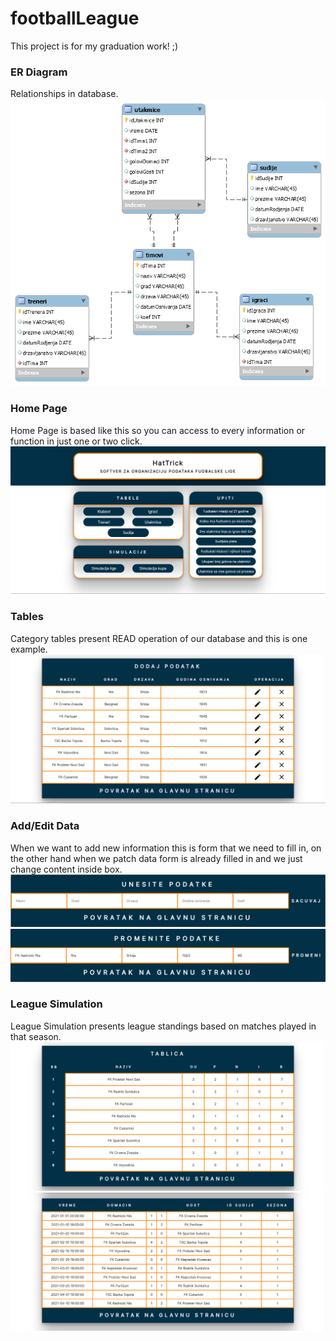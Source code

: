 # footballLeague
This project is for my graduation work! ;)

### ER Diagram
Relationships in database.
![](bazaFudbal.png)

### Home Page
Home Page is based like this so you can access to every information or function in just one or two click. 
![](picHomepage.PNG)

### Tables
Category tables present READ operation of our database and this is one example.
![](picTable.PNG)

### Add/Edit Data
When we want to add new information this is form that we need to fill in, on the other hand when we patch data form is already filled in and we just change content inside box.
![](picAdddata.PNG)
![](picEditdata.PNG)

### League Simulation
League Simulation presents league standings based on matches played in that season. 
![](picLeaguetable.PNG)
![](picMatches.PNG)
